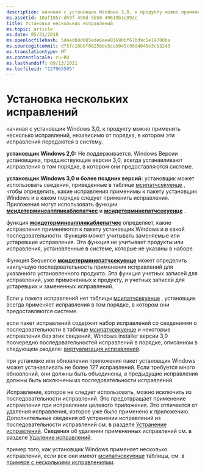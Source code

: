 ```yaml
---
description: начиная с установщик Windows 3,0, к продукту можно применить несколько исправлений, независимо от порядка, в котором эти исправления передаются в систему.
ms.assetid: 10af1857-d59f-490d-9b50-49619b1e892c
title: Установка нескольких исправлений
ms.topic: article
ms.date: 05/31/2018
ms.openlocfilehash: 5d4edb8d085ede6aee81690bf67bd9c5e19780ba
ms.sourcegitcommit: d75fc10b9f0825bbe5ce5045c90d4045e3c53243
ms.translationtype: MT
ms.contentlocale: ru-RU
ms.lasthandoff: 09/13/2021
ms.locfileid: "127065505"
---
```

# <a name="installing-multiple-patches"></a>Установка нескольких исправлений

начиная с установщик Windows 3,0, к продукту можно применить несколько исправлений, независимо от порядка, в котором эти исправления передаются в систему.

**установщик Windows 2,0:** Не поддерживается. Windows Версии установщика, предшествующие версии 3,0, всегда устанавливают исправления в том порядке, в котором они предоставляются системе.

**установщик Windows 3,0 и более поздних версий:** установщик может использовать сведения, приведенные в таблице [мсипатчсекуенце](msipatchsequence-table.md) , чтобы определить, какие исправления применимы к пакету установщик Windows и в каком порядке следует применить исправления. Приложения могут использовать функции [**мсидетерминеаппликаблепатчес**](/windows/desktop/api/Msi/nf-msi-msidetermineapplicablepatchesa) и [**мсидетерминепатчсекуенце**](/windows/desktop/api/Msi/nf-msi-msideterminepatchsequencea) .

функция [**мсидетерминеаппликаблепатчес**](/windows/desktop/api/Msi/nf-msi-msidetermineapplicablepatchesa) определяет, какие исправления применяются к пакету установщик Windows и в какой последовательности. Функция может учитывать заменяемые или устаревшие исправления. Эта функция не учитывает продукты или исправления, установленные в системе, которые не указаны в наборе.

Функция Sequence [**мсидетерминепатчсекуенце**](/windows/desktop/api/Msi/nf-msi-msideterminepatchsequencea) может определить наилучшую последовательность применения исправлений для указанного установленного продукта. Эта функция учетных записей для исправлений, уже примененных к продукту, и учетных записей для устаревших и замененных исправлений.

Если у пакета исправлений нет таблицы [мсипатчсекуенце](msipatchsequence-table.md) , установщик всегда применяет исправления в том порядке, в котором они предоставляются системе.

если пакет исправлений содержит набор исправлений со сведениями о последовательности в таблице [мсипатчсекуенце](msipatchsequence-table.md) и некоторые исправления без этих сведений, Windows installer версии 3,0 поочередно последовательностей исправлений в порядке, описанном в следующем разделе: [виртуализация исправлений](sequencing-patches.md).

при установке или обновлении приложения пакет установщик Windows может устанавливать не более 127 исправлений. Если требуется много обновлений, они должны быть объединены, а предыдущие исправления должны быть исключены из последовательности исправлений.

Исправление, которое не следует использовать, можно исключить из последовательности исправлений. Это предотвращает применение исправления при исправлении целевого приложения. Это отличается от удаления исправления, которое уже было применено к приложению. Дополнительные сведения об устранении исправлений из последовательности исправлений см. в разделе [Устранение исправлений](eliminating-patches.md). Сведения об удалении примененных исправлений см. в разделе [Удаление исправлений](removing-patches.md).

пример того, как установщик Windows применяет несколько исправлений, если все они имеют [мсипатчсекуенце](msipatchsequence-table.md) таблицы, см. в [примере с несколькими исправлениями](multiple-patching-example.md).

 

 



